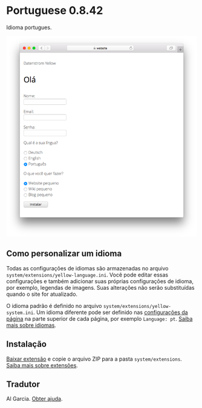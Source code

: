 # Portuguese 0.8.42

Idioma portugues.

<p align="center"><img src="portuguese-screenshot.png?raw=true" alt="Captura de tela"></p>

## Como personalizar um idioma

Todas as configurações de idiomas são armazenadas no arquivo `system/extensions/yellow-language.ini`. Você pode editar essas configurações e também adicionar suas próprias configurações de idioma, por exemplo, legendas de imagens. Suas alterações não serão substituídas quando o site for atualizado.

O idioma padrão é definido no arquivo `system/extensions/yellow-system.ini`. Um idioma diferente pode ser definido nas [configurações da página](https://github.com/annaesvensson/yellow-core#settings-page) na parte superior de cada página, por exemplo `Language: pt`. [Saiba mais sobre idiomas](https://datenstrom.se/yellow/help/how-to-customise-a-language).

## Instalação

[Baixar extensão](https://github.com/datenstrom/yellow-extensions/raw/main/downloads/portuguese.zip) e copie o arquivo ZIP para a pasta `system/extensions`. [Saiba mais sobre extensões](https://github.com/annaesvensson/yellow-update).

## Tradutor

Al Garcia. [Obter ajuda](https://datenstrom.se/yellow/help/).
